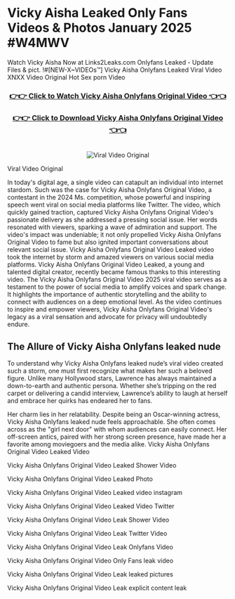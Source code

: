 # Vicky Aisha Leaked Only Fans Videos & Photos January 2025 #W4MWV

Watch Vicky Aisha Now at Links2Leaks.com Onlyfans Leaked - Update Files & pict. !#[NEW-X~VIDEOs™] Vicky Aisha Onlyfans Leaked Viral Video XNXX Video Original Hot Sex porn Video
<br>
<div align="center">
<h3><a href="https://links2leaks.com/vickyaisha" rel="nofollow">👉👉 Click to Watch Vicky Aisha Onlyfans Original Video 👈👈</a></h3>
<h3><a href="https://links2leaks.com/vickyaisha" rel="nofollow">👉👉 Click to Download Vicky Aisha Onlyfans Original Video 👈👈</a></h3>
<br>
<a href="https://links2leaks.com/vickyaisha" rel="nofollow"><img src="https://i.ibb.co/Gkj2r4b/banner.png" alt="Viral Video Original" style="max-width: 100%; display: inline-block;" data-target="animated-image.originalImage"></a>
</div>

Viral Video Original

In today's digital age, a single video can catapult an individual into internet stardom. Such was the case for Vicky Aisha Onlyfans Original Video, a contestant in the 2024 Ms. competition, whose powerful and inspiring speech went viral on social media platforms like Twitter.
The video, which quickly gained traction, captured Vicky Aisha Onlyfans Original Video's passionate delivery as she addressed a pressing social issue. Her words resonated with viewers, sparking a wave of admiration and support. The video's impact was undeniable; it not only propelled Vicky Aisha Onlyfans Original Video to fame but also ignited important conversations about relevant social issue.
Vicky Aisha Onlyfans Original Video Leaked video took the internet by storm and amazed viewers on various social media platforms. Vicky Aisha Onlyfans Original Video Leaked, a young and talented digital creator, recently became famous thanks to this interesting video.
The Vicky Aisha Onlyfans Original Video 2025 viral video serves as a testament to the power of social media to amplify voices and spark change. It highlights the importance of authentic storytelling and the ability to connect with audiences on a deep emotional level. As the video continues to inspire and empower viewers, Vicky Aisha Onlyfans Original Video's legacy as a viral sensation and advocate for privacy will undoubtedly endure.

<h2>The Allure of Vicky Aisha Onlyfans leaked nude</h2>


To understand why Vicky Aisha Onlyfans leaked nude’s viral video created such a storm, one must first recognize what makes her such a beloved figure. Unlike many Hollywood stars, Lawrence has always maintained a down-to-earth and authentic persona. Whether she’s tripping on the red carpet or delivering a candid interview, Lawrence’s ability to laugh at herself and embrace her quirks has endeared her to fans.

Her charm lies in her relatability. Despite being an Oscar-winning actress, Vicky Aisha Onlyfans leaked nude feels approachable. She often comes across as the "girl next door" with whom audiences can easily connect. Her off-screen antics, paired with her strong screen presence, have made her a favorite among moviegoers and the media alike.
Vicky Aisha Onlyfans Original Video Leaked Video

Vicky Aisha Onlyfans Original Video Leaked Shower Video

Vicky Aisha Onlyfans Original Video Leaked Photo

Vicky Aisha Onlyfans Original Video Leaked video instagram

Vicky Aisha Onlyfans Original Video Leaked Video Twitter

Vicky Aisha Onlyfans Original Video Leak Shower Video

Vicky Aisha Onlyfans Original Video Leak Twitter Video

Vicky Aisha Onlyfans Original Video Leak Onlyfans Video

Vicky Aisha Onlyfans Original Video Only Fans leak video

Vicky Aisha Onlyfans Original Video Leak leaked pictures

Vicky Aisha Onlyfans Original Video Leak explicit content leak